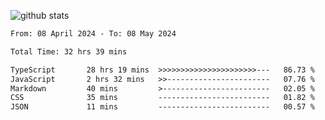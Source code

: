 
![github stats](https://github-readme-stats.vercel.app/api?username=realmahd1&show_icons=true&theme=codeSTACKr&hide_rank=true&count_private=true)

<!--START_SECTION:waka-->

```txt
From: 08 April 2024 - To: 08 May 2024

Total Time: 32 hrs 39 mins

TypeScript       28 hrs 19 mins  >>>>>>>>>>>>>>>>>>>>>>---   86.73 %
JavaScript       2 hrs 32 mins   >>-----------------------   07.76 %
Markdown         40 mins         >------------------------   02.05 %
CSS              35 mins         -------------------------   01.82 %
JSON             11 mins         -------------------------   00.57 %
```

<!--END_SECTION:waka-->
